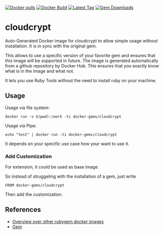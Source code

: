 [![Docker pulls](https://img.shields.io/docker/pulls/rubygem/cloudcrypt.svg)](https://hub.docker.com/r/rubygem/cloudcrypt/)
[![Docker Build](https://img.shields.io/docker/automated/rubygem/cloudcrypt.svg)](https://hub.docker.com/r/rubygem/cloudcrypt/)
[![Latest Tag](https://img.shields.io/github/tag/docker-rubygem/cloudcrypt.svg)](https://hub.docker.com/r/rubygem/cloudcrypt/)
[![Gem Downloads](https://img.shields.io/gem/dt/cloudcrypt.svg)](https://rubygems.org/gems/cloudcrypt/)
# cloudcrypt

Auto-Generated Docker image for cloudcrypt to allow simple usage without installation.
It is in sync with the original gem.

This allows to use a specific version of your favorite gem and ensures that this image will be supported in future.
The image is generated automatically from a github repository by Docker Hub.
This ensures that you exactly know what is in the image and what not.

It lets you use Ruby Tools without the need to install ruby on your machine.

## Usage

Usage via file system:

`docker run -v $(pwd):/work -ti docker-gems/cloudcrypt`

Usage via Pipe:

`echo "test" | docker run -ti docker-gems/cloudcrypt`

It depends on your specific use case how your want to use it.

### Add Customization

For extension, it could be used as base image.

So instead of struggeling with the installation of a gem, just write

`FROM docker-gems/cloudcrypt`

Then add the customization.

## References

 - [Overview over other rubygem docker images](https://github.com/thinkbot/docker-rubygem)
 - [Gem](https://rubygems.org/gems/cloudcrypt/)
